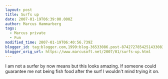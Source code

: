 ```yaml
---
layout: post
title: Surfs up
date: 2007-01-19T06:39:00.000Z
author: Marcus Hammarberg
tags:
  - Marcus private
  - Fun
modified_time: 2007-01-19T06:40:56.739Z
blogger_id: tag:blogger.com,1999:blog-36533086.post-8742727854251433083
blogger_orig_url: https://www.marcusoft.net/2007/01/surfs-up.html
---
```


I
am not a surfer by now means but this looks amazing. If someone could
guarantee me not being fish food after the surf I wouldn't mind trying
it on.
